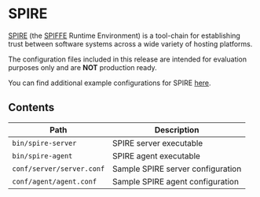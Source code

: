 # SPIRE

[SPIRE](https://github.com/spiffe/spire) (the [SPIFFE](https://github.com/spiffe/spiffe)
Runtime Environment) is a tool-chain for establishing trust between software
systems across a wide variety of hosting platforms.

The configuration files included in this release are intended for evaluation
purposes only and are **NOT** production ready.

You can find additional example configurations for SPIRE [here](https://github.com/spiffe/spire-examples).

## Contents

| Path                      | Description                       |
|---------------------------|-----------------------------------|
| `bin/spire-server`        | SPIRE server executable           |
| `bin/spire-agent`         | SPIRE agent executable            |
| `conf/server/server.conf` | Sample SPIRE server configuration |
| `conf/agent/agent.conf`   | Sample SPIRE agent configuration  |
